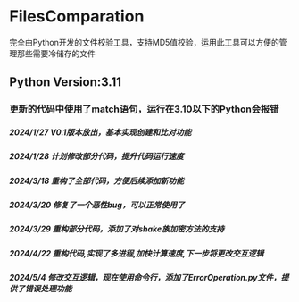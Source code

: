 # FilesComparation
完全由Python开发的文件校验工具，支持MD5值校验，运用此工具可以方便的管理那些需要冷储存的文件
## Python Version:3.11
### 更新的代码中使用了match语句，运行在3.10以下的Python会报错

##### 2024/1/27 V0.1版本放出，基本实现创建和比对功能
##### 2024/1/28 计划修改部分代码，提升代码运行速度
##### 2024/3/18 重构了全部代码，方便后续添加新功能
##### 2024/3/20 修复了一个恶性bug，可以正常使用了
##### 2024/3/29 重构部分代码，添加了对shake族加密方法的支持
##### 2024/4/22 重构代码,实现了多进程,加快计算速度,下一步将更改交互逻辑
##### 2024/5/4  修改交互逻辑，现在使用命令行，添加了ErrorOperation.py文件，提供了错误处理功能
